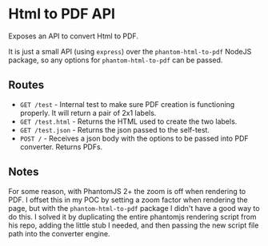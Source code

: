 Html to PDF API
=======================

 Exposes an API to convert Html to PDF. 

 It is just a small API (using `express`) over the `phantom-html-to-pdf` NodeJS package, so any options for `phantom-html-to-pdf` can be passed.

 Routes
 -------
 - `GET /test` - Internal test to make sure PDF creation is functioning properly. It will return a pair of 2x1 labels.
 - `GET /test.html` - Returns the HTML used to create the two labels.
 - `GET /test.json` - Returns the json passed to the self-test.
 - `POST /` - Receives a json body with the options to be passed into PDF converter. Returns PDFs.

 Notes
 -------
  For some reason, with PhantomJS 2+ the zoom is off when rendering to PDF. I offset this in my POC by setting a zoom factor when rendering the page, but with the `phantom-html-to-pdf` package I didn't have a good way to do this. I solved it by duplicating the entire phantomjs rendering script from his repo, adding the little stub I needed, and then passing the new script file path into the converter engine.

